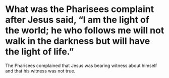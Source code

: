 # What was the Pharisees complaint after Jesus said, “I am the light of the world; he who follows me will not walk in the darkness but will have the light of life.”

The Pharisees complained that Jesus was bearing witness about himself and that his witness was not true.
